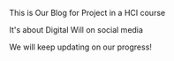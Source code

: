 This is Our Blog for Project in a HCI course

It's about Digital Will on social media

We will keep updating on our progress!
